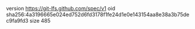 version https://git-lfs.github.com/spec/v1
oid sha256:4a3196665e024ed752d6fd3178f1fe24d1e0e143154aa8e38a3b75dec9fa9fd3
size 485
